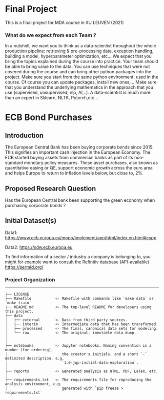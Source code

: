 Final Project
==============================
This is a final project for MDA course in KU LEUVEN (2021)
### What do we expect from each Team ?
In a nutshell, we want you to think as a data-scientist throughout the whole production pipeline: retrieving & pre-processing data, exception handling, building a model, hyperparameter optimization, etc...
We expect that you bring the topics explained during the course into practice. Your team should be able to bring value to the data. You can use techniques that were not covered during the course and can bring other python packages into the project. 
Make sure you start from the same python environment, used in the course. Of course you can update packages, install new ones,...
Make sure that you understand the underlying mathematics in the approach that you use (supervised, unsupervised, nlp, AI,..). A data-scientist is much more than an expert in Sklearn, NLTK, Pytorch,etc...

# ECB Bond Purchases 

## Introduction 
The European Central Bank has been buying corporate bonds since 2015. This signifies an important cash injection in the European Economy. The ECB started buying assets from commercial banks as part of its non-standard monetary policy measures. These asset purchases, also known as quantitative easing or QE, support economic growth across the euro area and helps Europe to return to inflation levels below, but close to, 2%.

## Proposed Research Question
Has the European Central bank been supporting the green economy when purchasing corporate bonds ?

## Initial Dataset(s)
Data1: <https://www.ecb.europa.eu/mopo/implement/app/html/index.en.html#cspp> 

Data2: <https://sdw.ecb.europa.eu>

To find information of a sector / industry a company is belonging to, you might for example want to consult the Refinitiv database (API-available) <https://permid.org/>

### Project Organization
------------

    ├── LICENSE
    ├── Makefile           <- Makefile with commands like `make data` or `make train`
    ├── README.md          <- The top-level README for developers using this project.
    ├── data
    │   ├── external       <- Data from third party sources.
    │   ├── interim        <- Intermediate data that has been transformed.
    │   ├── processed      <- The final, canonical data sets for modeling.
    │   └── raw            <- The original, immutable data dump.
    │
    │
    ├── notebooks          <- Jupyter notebooks. Naming convention is a number (for ordering),
    │                         the creator's initials, and a short `-` delimited description, e.g.
    │                         `1.0-jqp-initial-data-exploration`.
    │
    ├── reports            <- Generated analysis as HTML, PDF, LaTeX, etc.    │
    ├── requirements.txt   <- The requirements file for reproducing the analysis environment, e.g.
    │                         generated with `pip freeze > requirements.txt`
    
